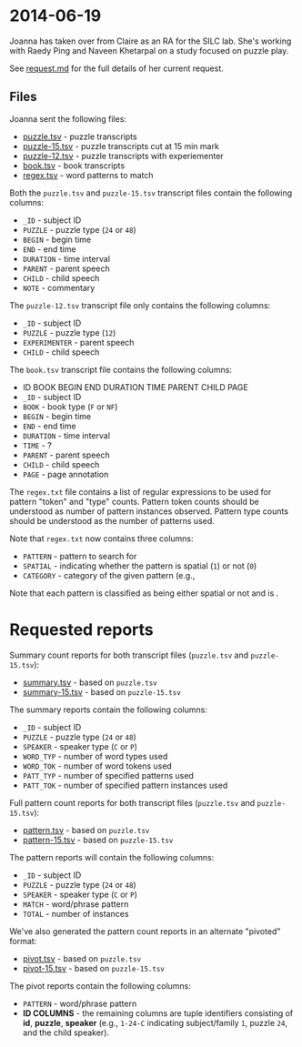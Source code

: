 # 2014-06-19

Joanna has taken over from Claire as an RA for the SILC lab.  She's working with Raedy Ping and Naveen Khetarpal on a study focused on puzzle play.

See [request.md](request.md) for the full details of her current request.


## Files

Joanna sent the following files:

* [puzzle.tsv](data/puzzle.tsv) - puzzle transcripts
* [puzzle-15.tsv](data/puzzle-15.tsv) - puzzle transcripts cut at 15 min mark
* [puzzle-12.tsv](data/puzzle-15.tsv) - puzzle transcripts with experiementer
* [book.tsv](data/puzzle.tsv) - book transcripts
* [regex.tsv](regex.tsv) - word patterns to match

Both the `puzzle.tsv` and `puzzle-15.tsv` transcript files contain the following columns:

* `_ID` - subject ID
* `PUZZLE` - puzzle type (`24` or `48`)
* `BEGIN` - begin time
* `END` - end time
* `DURATION` - time interval
* `PARENT` - parent speech
* `CHILD` - child speech
* `NOTE` - commentary

The `puzzle-12.tsv` transcript file only contains the following columns:

* `_ID` - subject ID
* `PUZZLE` - puzzle type (`12`)
* `EXPERIMENTER` - parent speech
* `CHILD` - child speech

The `book.tsv` transcript file contains the following columns:

* ID BOOK  BEGIN END DURATION  TIME  PARENT  CHILD PAGE
* `_ID` - subject ID
* `BOOK` - book type (`F` or `NF`)
* `BEGIN` - begin time
* `END` - end time
* `DURATION` - time interval
* `TIME` - ?
* `PARENT` - parent speech
* `CHILD` - child speech
* `PAGE` - page annotation


The `regex.txt` file contains a list of regular expressions to be used for
pattern "token" and "type" counts. Pattern token counts should be understood as number of pattern instances observed. Pattern type counts should be understood as the number of patterns used.  

Note that `regex.txt` now contains three columns:

* `PATTERN` - pattern to search for
* `SPATIAL` - indicating whether the pattern is spatial (`1`) or not (`0`)
* `CATEGORY` - category of the given pattern (e.g., 



Note that each pattern is classified as being either spatial or not and is .




# Requested reports

Summary count reports for both transcript files (`puzzle.tsv` and `puzzle-15.tsv`):

* [summary.tsv](reports/summary.tsv) - based on `puzzle.tsv`
* [summary-15.tsv](reports/summary-15.tsv) - based on `puzzle-15.tsv`

The summary reports contain the following columns:

* `_ID` - subject ID
* `PUZZLE` - puzzle type (`24` or `48`)
* `SPEAKER` - speaker type (`C` or `P`)
* `WORD_TYP` - number of word types used
* `WORD_TOK` - number of word tokens used
* `PATT_TYP` - number of specified patterns used
* `PATT_TOK` - number of specified pattern instances used

Full pattern count reports for both transcript files (`puzzle.tsv` and `puzzle-15.tsv`):

* [pattern.tsv](reports/pattern.tsv) - based on `puzzle.tsv`
* [pattern-15.tsv](reports/pattern-15.tsv) - based on `puzzle-15.tsv`

The pattern reports will contain the following columns:

* `_ID` - subject ID
* `PUZZLE` - puzzle type (`24` or `48`)
* `SPEAKER` - speaker type (`C` or `P`)
* `MATCH` - word/phrase pattern
* `TOTAL` - number of instances

We've also generated the pattern count reports in an alternate "pivoted"
format:

* [pivot.tsv](reports/pivot.tsv) - based on `puzzle.tsv`
* [pivot-15.tsv](reports/pivot-15.tsv) - based on `puzzle-15.tsv`

The pivot reports contain the following columns:

* `PATTERN` - word/phrase pattern
* **ID COLUMNS** - the remaining columns are tuple identifiers consisting of
  **id**, **puzzle**, **speaker** (e.g., `1-24-C` indicating subject/family
  `1`, puzzle `24`, and the child speaker).
